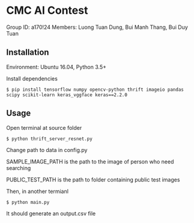# CMC AI Contest

Group ID: a170!24
Members: Luong Tuan Dung, Bui Manh Thang, Bui Duy Tuan

## Installation

Environment: Ubuntu 16.04, Python 3.5+

Install dependencies
```
$ pip install tensorflow numpy opencv-python thrift imageio pandas scipy scikit-learn keras_vggface keras==2.2.0
```

## Usage

Open terminal at source folder
```
$ python thrift_server_resnet.py
```

Change path to data in config.py

SAMPLE_IMAGE_PATH is the path to the image of person who need searching

PUBLIC_TEST_PATH is the path to folder containing public test images


Then, in another termianl
```
$ python main.py
```

It should generate an output.csv file
